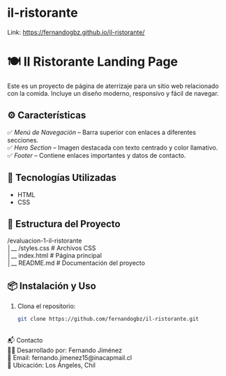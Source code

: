 # il-ristorante
Link: https://fernandogbz.github.io/il-ristorante/

# 🍽 Il Ristorante Landing Page  

Este es un proyecto de página de aterrizaje para un sitio web relacionado con la comida. Incluye un diseño moderno, responsivo y fácil de navegar.  

## ⚙ Características  

✅ *Menú de Navegación* – Barra superior con enlaces a diferentes secciones.  
✅ *Hero Section* – Imagen destacada con texto centrado y color llamativo.  
✅ *Footer* – Contiene enlaces importantes y datos de contacto.  


## 🚀 Tecnologías Utilizadas  
  
- HTML  
- CSS  

## 📂 Estructura del Proyecto  

/evaluacion-1-il-ristorante
<br/>
│__ /styles.css # Archivos CSS
<br/>
│__ index.html # Página principal
<br/>
│__ README.md # Documentación del proyecto


## 📦 Instalación y Uso  

1. Clona el repositorio:  
   ```bash
   git clone https://github.com/fernandogbz/il-ristorante.git
<br/>
📬 Contacto
<br/>
👨‍💻 Desarrollado por: Fernando Jiménez
<br/>
📧 Email: fernando.jimenez15@inacapmail.cl
<br/>
📍 Ubicación: Los Ángeles, Chil
